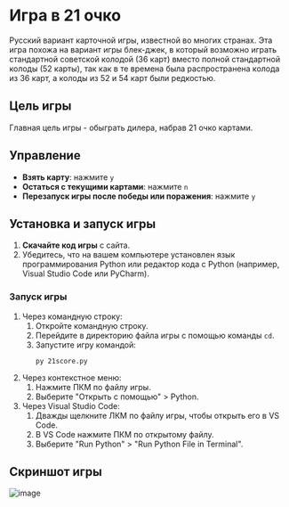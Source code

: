 # Игра в 21 очко

Русский вариант карточной игры, известной во многих странах. Эта игра похожа на вариант игры блек-джек, в который возможно играть стандартной советской колодой (36 карт) вместо полной стандартной колоды (52 карты), так как в те времена была распространена колода из 36 карт, а колоды из 52 и 54 карт были редкостью.

## Цель игры
Главная цель игры - обыграть дилера, набрав 21 очко картами.

## Управление
- **Взять карту**: нажмите `y`
- **Остаться с текущими картами**: нажмите `n`
- **Перезапуск игры после победы или поражения**: нажмите `y`

## Установка и запуск игры
1. **Скачайте код игры** с сайта.
2. Убедитесь, что на вашем компьютере установлен язык программирования Python или редактор кода с Python (например, Visual Studio Code или PyCharm).

### Запуск игры
<ol>
  <li>Через командную строку:
    <ol>
      <li>Откройте командную строку.</li>
      <li>Перейдите в директорию файла игры с помощью команды <code>cd</code>.</li>
      <li>Запустите игру командой:
        <pre><code>py 21score.py</code></pre>
      </li>
    </ol>
  </li>
  <li>Через контекстное меню:
    <ol>
      <li>Нажмите ПКМ по файлу игры.</li>
      <li>Выберите "Открыть с помощью" > Python.</li>
    </ol>
  </li>
  <li>Через Visual Studio Code:
    <ol>
      <li>Дважды щелкните ЛКМ по файлу игры, чтобы открыть его в VS Code.</li>
      <li>В VS Code нажмите ПКМ по открытому файлу.</li>
      <li>Выберите "Run Python" > "Run Python File in Terminal".</li>
    </ol>
  </li>
</ol>

## Скриншот игры
![image](https://github.com/user-attachments/assets/17603247-59b2-4c00-b546-81fc0f6d6823)
